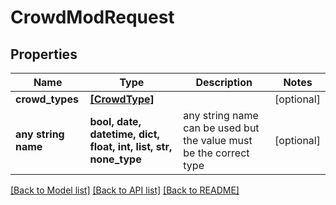 # CrowdModRequest


## Properties
Name | Type | Description | Notes
------------ | ------------- | ------------- | -------------
**crowd_types** | [**[CrowdType]**](CrowdType.md) |  | [optional] 
**any string name** | **bool, date, datetime, dict, float, int, list, str, none_type** | any string name can be used but the value must be the correct type | [optional]

[[Back to Model list]](../README.md#documentation-for-models) [[Back to API list]](../README.md#documentation-for-api-endpoints) [[Back to README]](../README.md)


